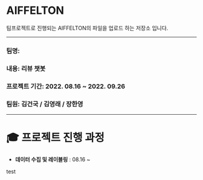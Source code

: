 # AIFFELTON

팀프로젝트로 진행되는 AIFFELTON의 파일을 업로드 하는 저장소 입니다. 

***
### 팀명: 

### 내용: 리뷰 챗봇

### 프로젝트 기간: 2022. 08.16 ~ 2022. 09.26

### 팀원: 김건국 / 김영래 / 장한영

***
# 🎓 프로젝트 진행 과정

- **데이터 수집 및 레이블링** : 08.16 ~ 

test
